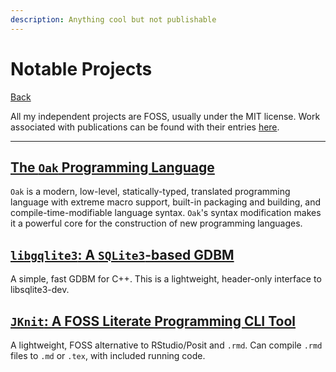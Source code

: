 ```yaml
---
description: Anything cool but not publishable
---
```


# Notable Projects

[Back](../index.md)

All my independent projects are FOSS, usually under the MIT
license. Work associated with publications can be found with
their entries [here](./bibliography.md).

---

## [The `Oak` Programming Language](https://github.com/jorbDehmel/oak)

`Oak` is a modern, low-level, statically-typed, translated
programming language with extreme macro support, built-in
packaging and building, and compile-time-modifiable language
syntax. `Oak`'s syntax modification makes it a powerful core for
the construction of new programming languages.

## [`libgqlite3`: A `SQLite3`-based GDBM](https://github.com/jorbDehmel/libgqlite3)

A simple, fast GDBM for C++. This is a lightweight, header-only
interface to libsqlite3-dev.

## [`JKnit`: A FOSS Literate Programming CLI Tool](https://github.com/jorbDehmel/jknit)

 A lightweight, FOSS alternative to RStudio/Posit and `.rmd`.
 Can compile `.rmd` files to `.md` or `.tex`, with included
 running code.
